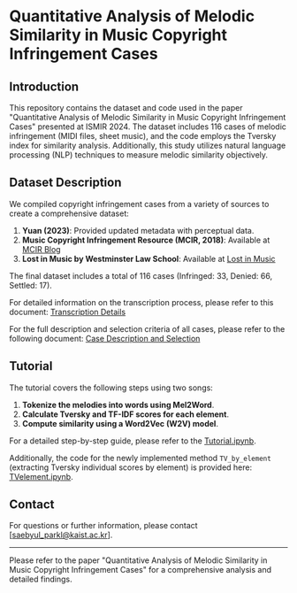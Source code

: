 # Quantitative Analysis of Melodic Similarity in Music Copyright Infringement Cases

## Introduction

This repository contains the dataset and code used in the paper "Quantitative Analysis of Melodic Similarity in Music Copyright Infringement Cases" presented at ISMIR 2024. The dataset includes 116 cases of melodic infringement (MIDI files, sheet music), and the code employs the Tversky index for similarity analysis. Additionally, this study utilizes natural language processing (NLP) techniques to measure melodic similarity objectively.

## Dataset Description

We compiled copyright infringement cases from a variety of sources to create a comprehensive dataset:

1. **Yuan (2023)**: Provided updated metadata with perceptual data.
2. **Music Copyright Infringement Resource (MCIR, 2018)**: Available at [MCIR Blog](https://blogs.law.gwu.edu/mcir/)
3. **Lost in Music by Westminster Law School**: Available at [Lost in Music](https://www.lostinmusic.org/)

The final dataset includes a total of 116 cases (Infringed: 33, Denied: 66, Settled: 17).

For detailed information on the transcription process, please refer to this document: [Transcription Details](https://docs.google.com/document/d/1LxcY9rqn1MepNODICntibbvZvVgO7M4fb09eALphJTE/edit)

For the full description and selection criteria of all cases, please refer to the following document: [Case Description and Selection](https://docs.google.com/spreadsheets/d/1eBYHDWRLVL-3-Ze28-dyPLcJHIEUETiFUZzf_fGZ6uU/edit?usp=sharing)

## Tutorial
The tutorial covers the following steps using two songs:

1. **Tokenize the melodies into words using Mel2Word**.
2. **Calculate Tversky and TF-IDF scores for each element**.
3. **Compute similarity using a Word2Vec (W2V) model**.

For a detailed step-by-step guide, please refer to the [Tutorial.ipynb](Tutorial.ipynb).

Additionally, the code for the newly implemented method `TV_by_element` (extracting Tversky individual scores by element) is provided here: [TVelement.ipynb](TVelement.ipynb).

## Contact
For questions or further information, please contact [saebyul_parkl@kaist.ac.kr].

---

Please refer to the paper "Quantitative Analysis of Melodic Similarity in Music Copyright Infringement Cases" for a comprehensive analysis and detailed findings.
